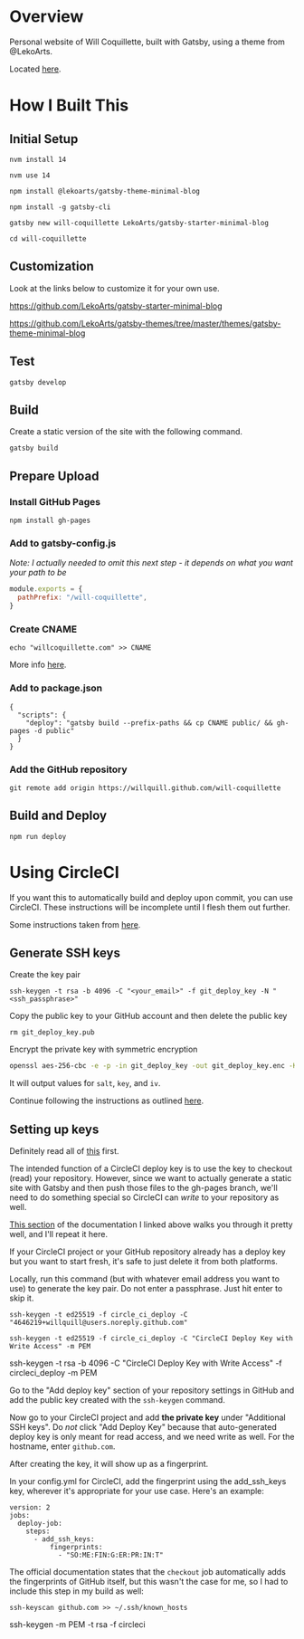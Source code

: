 # Overview

Personal website of Will Coquillette, built with Gatsby, using a theme from @LekoArts.

Located [here](https://willcoquillette.com).

# How I Built This

## Initial Setup

`nvm install 14`

`nvm use 14`

`npm install @lekoarts/gatsby-theme-minimal-blog`

`npm install -g gatsby-cli`

`gatsby new will-coquillette LekoArts/gatsby-starter-minimal-blog`

`cd will-coquillette`

## Customization

Look at the links below to customize it for your own use.

https://github.com/LekoArts/gatsby-starter-minimal-blog

https://github.com/LekoArts/gatsby-themes/tree/master/themes/gatsby-theme-minimal-blog

## Test

`gatsby develop`

## Build

Create a static version of the site with the following command.

`gatsby build`

## Prepare Upload

### Install GitHub Pages

`npm install gh-pages`

### Add to gatsby-config.js

_Note: I actually needed to omit this next step - it depends on what you want your path to be_

```js
module.exports = {
  pathPrefix: "/will-coquillette",
}
```

### Create CNAME

`echo "willcoquillette.com" >> CNAME`

More info [here](https://docs.github.com/en/pages/configuring-a-custom-domain-for-your-github-pages-site/managing-a-custom-domain-for-your-github-pages-site).

### Add to package.json

```
{
  "scripts": {
    "deploy": "gatsby build --prefix-paths && cp CNAME public/ && gh-pages -d public"
  }
}
```

### Add the GitHub repository

`git remote add origin https://willquill.github.com/will-coquillette`

## Build and Deploy

`npm run deploy`

# Using CircleCI

If you want this to automatically build and deploy upon commit, you can use CircleCI. These instructions will be incomplete until I flesh them out further.

Some instructions taken from [here](https://github.com/semantic-release/semantic-release/blob/master/docs/recipes/git-auth-ssh-keys.md#adding-the-ssh-private-key-to-circle-ci).

## Generate SSH keys

Create the key pair

`ssh-keygen -t rsa -b 4096 -C "<your_email>" -f git_deploy_key -N "<ssh_passphrase>"`

Copy the public key to your GitHub account and then delete the public key

`rm git_deploy_key.pub`

Encrypt the private key with symmetric encryption

```sh
openssl aes-256-cbc -e -p -in git_deploy_key -out git_deploy_key.enc -K `openssl rand -hex 32` -iv `openssl rand -hex 16`
```

It will output values for `salt`, `key`, and `iv`.

Continue following the instructions as outlined [here](https://github.com/semantic-release/semantic-release/blob/master/docs/recipes/git-auth-ssh-keys.md#adding-the-ssh-private-key-to-circle-ci).

## Setting up keys

Definitely read all of [this](https://circleci.com/docs/2.0/gh-bb-integration/#deployment-keys-and-user-keys) first.

The intended function of a CircleCI deploy key is to use the key to checkout (read) your repository. However, since we want to actually generate a static site with Gatsby and then push those files to the gh-pages branch, we'll need to do something special so CircleCI can _write_ to your repository as well.

[This section](https://circleci.com/docs/2.0/gh-bb-integration/#creating-a-github-deploy-key) of the documentation I linked above walks you through it pretty well, and I'll repeat it here.

If your CircleCI project or your GitHub repository already has a deploy key but you want to start fresh, it's safe to just delete it from both platforms.

Locally, run this command (but with whatever email address you want to use) to generate the key pair. Do not enter a passphrase. Just hit enter to skip it.

`ssh-keygen -t ed25519 -f circle_ci_deploy -C "4646219+willquill@users.noreply.github.com"`


`ssh-keygen -t ed25519 -f circle_ci_deploy -C "CircleCI Deploy Key with Write Access" -m PEM`

ssh-keygen -t rsa -b 4096 -C "CircleCI Deploy Key with Write Access" -f circleci_deploy -m PEM

Go to the "Add deploy key" section of your repository settings in GitHub and add the public key created with the `ssh-keygen` command.

Now go to your CircleCI project and add **the private key** under "Additional SSH keys". Do _not_ click "Add Deploy Key" because that auto-generated deploy key is only meant for read access, and we need write as well. For the hostname, enter `github.com`.

After creating the key, it will show up as a fingerprint.

In your config.yml for CircleCI, add the fingerprint using the add_ssh_keys key, wherever it's appropriate for your use case. Here's an example:

```
version: 2
jobs:
  deploy-job:
    steps:
      - add_ssh_keys:
          fingerprints:
            - "SO:ME:FIN:G:ER:PR:IN:T"
```

The official documentation states that the `checkout` job automatically adds the fingerprints of GitHub itself, but this wasn't the case for me, so I had to include this step in my build as well:

```
ssh-keyscan github.com >> ~/.ssh/known_hosts
```

ssh-keygen -m PEM -t rsa -f circleci
